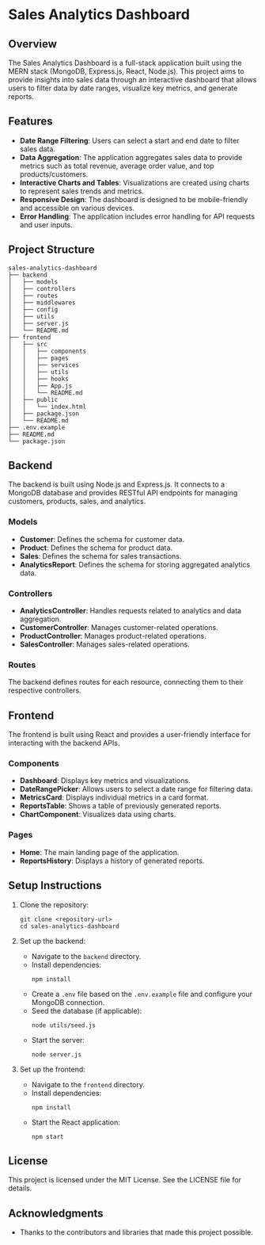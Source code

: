 # Sales Analytics Dashboard

## Overview

The Sales Analytics Dashboard is a full-stack application built using the MERN stack (MongoDB, Express.js, React, Node.js). This project aims to provide insights into sales data through an interactive dashboard that allows users to filter data by date ranges, visualize key metrics, and generate reports.

## Features

- **Date Range Filtering**: Users can select a start and end date to filter sales data.
- **Data Aggregation**: The application aggregates sales data to provide metrics such as total revenue, average order value, and top products/customers.
- **Interactive Charts and Tables**: Visualizations are created using charts to represent sales trends and metrics.
- **Responsive Design**: The dashboard is designed to be mobile-friendly and accessible on various devices.
- **Error Handling**: The application includes error handling for API requests and user inputs.

## Project Structure

```
sales-analytics-dashboard
├── backend
│   ├── models
│   ├── controllers
│   ├── routes
│   ├── middlewares
│   ├── config
│   ├── utils
│   ├── server.js
│   └── README.md
├── frontend
│   ├── src
│   │   ├── components
│   │   ├── pages
│   │   ├── services
│   │   ├── utils
│   │   ├── hooks
│   │   ├── App.js
│   │   └── README.md
│   ├── public
│   │   └── index.html
│   ├── package.json
│   └── README.md
├── .env.example
├── README.md
└── package.json
```

## Backend

The backend is built using Node.js and Express.js. It connects to a MongoDB database and provides RESTful API endpoints for managing customers, products, sales, and analytics.

### Models

- **Customer**: Defines the schema for customer data.
- **Product**: Defines the schema for product data.
- **Sales**: Defines the schema for sales transactions.
- **AnalyticsReport**: Defines the schema for storing aggregated analytics data.

### Controllers

- **AnalyticsController**: Handles requests related to analytics and data aggregation.
- **CustomerController**: Manages customer-related operations.
- **ProductController**: Manages product-related operations.
- **SalesController**: Manages sales-related operations.

### Routes

The backend defines routes for each resource, connecting them to their respective controllers.

## Frontend

The frontend is built using React and provides a user-friendly interface for interacting with the backend APIs.

### Components

- **Dashboard**: Displays key metrics and visualizations.
- **DateRangePicker**: Allows users to select a date range for filtering data.
- **MetricsCard**: Displays individual metrics in a card format.
- **ReportsTable**: Shows a table of previously generated reports.
- **ChartComponent**: Visualizes data using charts.

### Pages

- **Home**: The main landing page of the application.
- **ReportsHistory**: Displays a history of generated reports.

## Setup Instructions

1. Clone the repository:
   ```
   git clone <repository-url>
   cd sales-analytics-dashboard
   ```

2. Set up the backend:
   - Navigate to the `backend` directory.
   - Install dependencies:
     ```
     npm install
     ```
   - Create a `.env` file based on the `.env.example` file and configure your MongoDB connection.
   - Seed the database (if applicable):
     ```
     node utils/seed.js
     ```
   - Start the server:
     ```
     node server.js
     ```

3. Set up the frontend:
   - Navigate to the `frontend` directory.
   - Install dependencies:
     ```
     npm install
     ```
   - Start the React application:
     ```
     npm start
     ```

## License

This project is licensed under the MIT License. See the LICENSE file for details.

## Acknowledgments

- Thanks to the contributors and libraries that made this project possible.